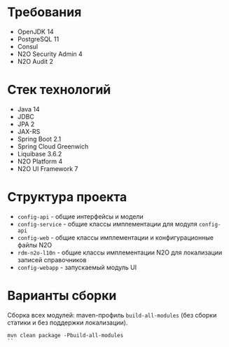 # Требования
- OpenJDK 14
- PostgreSQL 11
- Consul 
- N2O Security Admin 4
- N2O Audit 2

# Cтек технологий
- Java 14
- JDBC
- JPA 2
- JAX-RS
- Spring Boot 2.1
- Spring Cloud Greenwich
- Liquibase 3.6.2
- N2O Platform 4
- N2O UI Framework 7

# Структура проекта
- `config-api` - общие интерфейсы и модели
- `config-service` - общие классы имплементации для модуля `config-api`
- `config-web` - общие классы имплементации и конфигурационные файлы N2O 
- `rdm-n2o-l10n` - общие классы имплементации N2O для локализации записей справочников
- `config-webapp` - запускаемый модуль UI

# Варианты сборки
Сборка всех модулей: maven-профиль `build-all-modules` (без сборки статики и без поддержки локализации).
```
mvn clean package -Pbuild-all-modules
``
